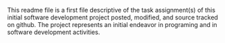 This readme file is a first file descriptive of the task assignment(s) of this initial software development project posted, modified, and source tracked on github. 
The project represents an initial endeavor in programing and in software development activities.  
